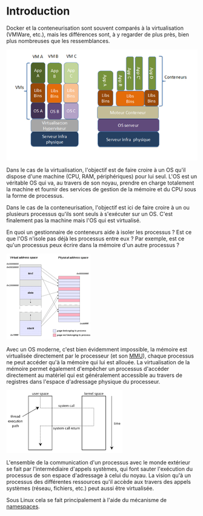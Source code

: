 
# Introduction

Docker et la conteneurisation sont souvent comparés à la virtualisation 
(VMWare, etc.),
mais les différences sont, à y regarder de plus près, bien plus nombreuses
que les ressemblances.

![Comparaison conteneur/VM](compare-container-virtualizer.png)

Dans le cas de la virtualisation, l'objectif est de faire croire à un OS
qu'il dispose d'une machine (CPU, RAM, périphériques) pour lui seul.
L'OS est un véritable OS qui va, au travers de son noyau, prendre en charge
totalement la machine et fournir des services de gestion
de la mémoire et du CPU sous la forme de processus.

Dans le cas de la conteneurisation, l'objectif est ici de faire croire à un
ou plusieurs processus qu'ils sont seuls à s'exécuter sur un OS.
C'est finalement pas la machine mais l'OS qui est virtualisé.

En quoi un gestionnaire de conteneurs aide à isoler les processus ?
Est ce que l'OS n'isole pas déjà les processus entre eux ?
Par exemple, est ce qu'un processus peux écrire dans la mémoire d'un autre
processus ?

![Espace d'adressage](address-space.png)

Avec un OS moderne, c'est bien évidemment impossible, la mémoire est 
virtualisée directement par le processeur (et son [MMU](https://en.wikipedia.org/wiki/Memory_management_unit)), chaque processus ne
peut accéder qu'à la mémoire qui lui est allouée. La virtualisation de la 
mémoire permet également d'empêcher un processus d'accéder directement au 
matériel qui est généralement accessible au travers de registres dans 
l'espace d'adressage physique du processeur.

![Appel système](system-call.png)

L'ensemble de la communication d'un processus avec le monde extérieur se
fait par l'intermédiaire d'appels systèmes, qui font sauter l'exécution du
processus de son espace d'adressage à celui du noyau. La vision qu'à un
processus des différentes ressources qu'il accède aux travers des appels
systèmes (réseau, fichiers, etc.) peut aussi être virtualisée.

Sous Linux cela se fait principalement à l'aide du mécanisme de
[namespaces](https://en.wikipedia.org/wiki/Linux_namespaces).

